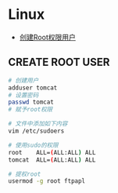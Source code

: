 # Linux

- [创建Root权限用户](#CREATEROOTUSER)


## CREATE ROOT USER

```sh
# 创建用户
adduser tomcat
# 设置密码
passwd tomcat
# 赋予root权限

# 文件中添加如下内容
vim /etc/sudoers

# 使用sudo的权限
root    ALL=(ALL:ALL) ALL
tomcat  ALL=(ALL:ALL) ALL

# 提权root
usermod -g root ftpapl
```